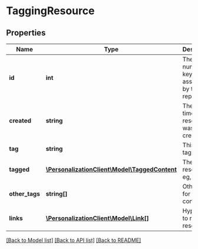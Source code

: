 # TaggingResource

## Properties
Name | Type | Description | Notes
------------ | ------------- | ------------- | -------------
**id** | **int** | The numeric key assigned by the JPA repository. | 
**created** | **string** | The date &amp; time the resource was created. | 
**tag** | **string** | This tagging. | [optional] 
**tagged** | [**\PersonalizationClient\Model\TaggedContent**](TaggedContent.md) | The tagged resource, eg, content. | 
**other_tags** | **string[]** | Other tags for this content. | [optional] 
**links** | [**\PersonalizationClient\Model\Link[]**](Link.md) | Hyperlinks to related resources. | [optional] 

[[Back to Model list]](../README.md#documentation-for-models) [[Back to API list]](../README.md#documentation-for-api-endpoints) [[Back to README]](../README.md)


